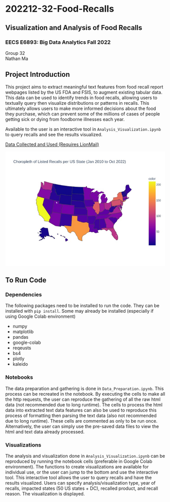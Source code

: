 # 202212-32-Food-Recalls
## Visualization and Analysis of Food Recalls
### EECS E6893: Big Data Analytics Fall 2022
Group 32\
Nathan Ma

## Project Introduction
This project aims to extract meaningful text features from food recall report webpages listed by the US FDA and FSIS, to augment existing tabular data. This data can be used to identify trends in food recalls, allowing users to textually query then visualize distributions or patterns in recalls. This ultimately allows users to make more informed decisions about the food they purchase, which can prevent some of the millions of cases of people getting sick or dying from foodborne illnesses each year.

Available to the user is an interactive tool in `Analysis_Visualization.ipynb` to query recalls and see the results visualized.

[Data Collected and Used (Requires LionMail)](https://drive.google.com/drive/folders/1Oc26bdlAPJln8gnjE_aZNBsIk-ORqANk?usp=sharing)

![State Recalls](overall_state_choropleth.jpeg)

## To Run Code
### Dependencies
The following packages need to be installed to run the code. They can be installed with `pip install`. Some may already be installed (especially if using Google Colab environment)
* numpy
* matplotlib
* pandas
* google-colab
* reqeusts
* bs4
* plotly
* kaleido

### Notebooks
The data preparation and gathering is done in `Data_Preparation.ipynb`. This process can be recreated in the notebook. By executing the cells to make all the http requests, the user can reproduce the gathering of all the raw html data (not recommended due to long runtime). The cells to process the html data into extracted text data features can also be used to reproduce this process of formatting then parsing the text data (also not recommended due to long runtime). These cells are commented as only to be run once. Alternatively, the user can simply use the pre-saved data files to view the html and text data already processed.

### Visualizations
The analysis and visualization done in `Analysis_Visualization.ipynb` can be reproduced by running the notebook cells (preferable in Google Colab environment). The functions to create visualizations are available for individual use, or the user can jump to the bottom and use the interactive tool. This interactive tool allows the user to query recalls and have the results visualized. Users can specify analysis/visualization type, year of recalls, impacted states (50 US states + DC), recalled product, and recall reason. The visualization is displayed.
